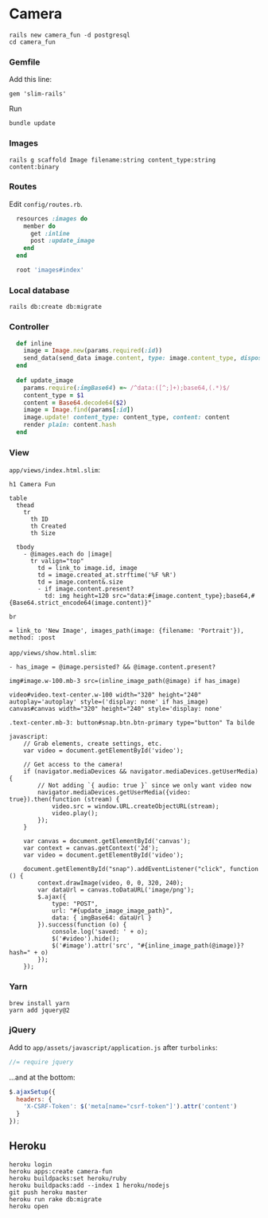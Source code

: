 Camera
======

```
rails new camera_fun -d postgresql
cd camera_fun
```

### Gemfile

Add this line:

    gem 'slim-rails'

Run

    bundle update

### Images

    rails g scaffold Image filename:string content_type:string content:binary

### Routes

Edit `config/routes.rb`.

```ruby
  resources :images do
    member do
      get :inline
      post :update_image
    end
  end

  root 'images#index'
```

### Local database

    rails db:create db:migrate
    
### Controller

```ruby
  def inline
    image = Image.new(params.required(:id))
    send_data(send_data image.content, type: image.content_type, disposition: 'inline')
  end
  
  def update_image
    params.require(:imgBase64) =~ /^data:([^;]+);base64,(.*)$/
    content_type = $1
    content = Base64.decode64($2)
    image = Image.find(params[:id])
    image.update! content_type: content_type, content: content
    render plain: content.hash
  end
```

### View

`app/views/index.html.slim`:

```slim
h1 Camera Fun

table
  thead
    tr
      th ID
      th Created
      th Size

  tbody
    - @images.each do |image|
      tr valign="top"
        td = link_to image.id, image
        td = image.created_at.strftime('%F %R')
        td = image.content&.size
        - if image.content.present?
          td: img height=120 src="data:#{image.content_type};base64,#{Base64.strict_encode64(image.content)}"

br

= link_to 'New Image', images_path(image: {filename: 'Portrait'}), method: :post
```


`app/views/show.html.slim`:

```slim
- has_image = @image.persisted? && @image.content.present?

img#image.w-100.mb-3 src=(inline_image_path(@image) if has_image)

video#video.text-center.w-100 width="320" height="240" autoplay='autoplay' style=('display: none' if has_image)
canvas#canvas width="320" height="240" style='display: none'

.text-center.mb-3: button#snap.btn.btn-primary type="button" Ta bilde

javascript:
    // Grab elements, create settings, etc.
    var video = document.getElementById('video');

    // Get access to the camera!
    if (navigator.mediaDevices && navigator.mediaDevices.getUserMedia) {
        // Not adding `{ audio: true }` since we only want video now
        navigator.mediaDevices.getUserMedia({video: true}).then(function (stream) {
            video.src = window.URL.createObjectURL(stream);
            video.play();
        });
    }

    var canvas = document.getElementById('canvas');
    var context = canvas.getContext('2d');
    var video = document.getElementById('video');

    document.getElementById("snap").addEventListener("click", function () {
        context.drawImage(video, 0, 0, 320, 240);
        var dataUrl = canvas.toDataURL('image/png');
        $.ajax({
            type: "POST",
            url: "#{update_image_image_path}",
            data: { imgBase64: dataUrl }
        }).success(function (o) {
            console.log('saved: ' + o);
            $('#video').hide();
            $('#image').attr('src', "#{inline_image_path(@image)}?hash=" + o)
        });
    });
```

### Yarn

    brew install yarn
    yarn add jquery@2
    
### jQuery

Add to `app/assets/javascript/application.js` after `turbolinks`:

```javascript
//= require jquery
```

...and at the bottom:

```javascript
$.ajaxSetup({
  headers: {
    'X-CSRF-Token': $('meta[name="csrf-token"]').attr('content')
  }
});
```

## Heroku

    heroku login
    heroku apps:create camera-fun
    heroku buildpacks:set heroku/ruby
    heroku buildpacks:add --index 1 heroku/nodejs
    git push heroku master
    heroku run rake db:migrate
    heroku open
